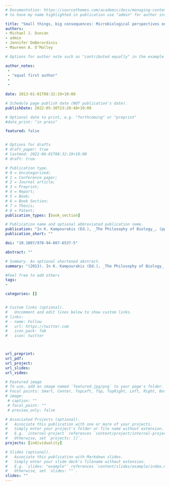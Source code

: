 ```yaml
---
# Documentation: https://sourcethemes.com/academic/docs/managing-content/
# to have my name highlighted in publication use "admin" for author instead of Pierrick Bourrat

title: "Small things, big consequences: Microbiological perspectives on biology"
authors:
- Michael J. Duncan  
- admin
- Jennifer DeBerardinis
- Maureen A. O’Malley

# Options for author note such as "contributed equally" in the example below, assuming they are three authors, the third author is corresponding author.

author_notes:
 - 
 - "equal first author"
 - 
 -
 
date: 2013-01-01T08:32:19+10:00

# Schedule page publish date (NOT publication's date).
publishDate: 2022-05-30T23:28:48+10:00

# Optional date to print, e.g. "forthcoming" or "preprint"
#date_print: "in press"

featured: false


# Options for drafts
# draft_paper: true
# lastmod: 2022-06-01T08:32:19+10:00
# draft: true

# Publication type.
# 0 = Uncategorized;
# 1 = Conference paper;
# 2 = Journal article;
# 3 = Preprint;
# 4 = Report;
# 5 = Book;
# 6 = Book Section;
# 7 = Thesis;
# 8 = Patent;
publication_types: [book_section]

# Publication name and optional abbreviated publication name.
publication: "In K. Kampourakis (Ed.), _The Philosophy of Biology_, (pp. 373–394)"
publication_short: ""

doi: "10.1007/978-94-007-6537-5"

abstract: ""

# Summary. An optional shortened abstract.
summary: "(2013). In K. Kampourakis (Ed.), _The Philosophy of Biology_, (pp. 373–394)"

#Feel free to add others
tags:
- 

categories: []


# Custom links (optional).
#   Uncomment and edit lines below to show custom links.
# links:
# - name: Follow
#   url: https://twitter.com
#   icon_pack: fab
#   icon: twitter



url_preprint:
url_pdf:
url_project:
url_slides:
url_video:

# Featured image
# To use, add an image named `featured.jpg/png` to your page's folder. 
# Focal points: Smart, Center, TopLeft, Top, TopRight, Left, Right, BottomLeft, Bottom, BottomRight.
# image:
 # caption: ""
 # focal_point: ""
 # preview_only: false

# Associated Projects (optional).
#   Associate this publication with one or more of your projects.
#   Simply enter your project's folder or file name without extension.
#   E.g. `internal-project` references `content/project/internal-project/index.md`.
#   Otherwise, set `projects: []`.
projects: [individuality]

# Slides (optional).
#   Associate this publication with Markdown slides.
#   Simply enter your slide deck's filename without extension.
#   E.g. `slides: "example"` references `content/slides/example/index.md`.
#   Otherwise, set `slides: ""`.
slides: ""
---
```


